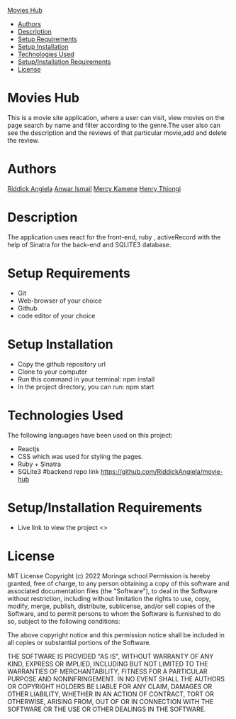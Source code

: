  [Movies Hub](#movies-hub)
- [Authors](#authors)
- [Description](#description)
- [Setup Requirements](#setup-requirements)
- [Setup Installation](#setup-installation)
- [Technologies Used](#technologies-used)
- [Setup/Installation Requirements](#setupinstallation-requirements)
- [License](#license)
# Movies Hub
This is a movie site application, where a user can visit, view movies on the page search by name and filter according to the genre.The user also can see the description and the reviews of that particular movie,add and delete the review. 
# Authors
  [Riddick Angiela](https://github.com/RiddickAngiela)
  [Anwar Ismail](https://github.com/anwar730)
  [Mercy Kamene](https://github.com/mercylynn)
  [Henry Thiongi](https://github.com/henrythiong'i)

 # Description
 The application uses react for the front-end, ruby , activeRecord with the help of Sinatra for the back-end and SQLITE3  database.


# Setup Requirements
- Git
- Web-browser of your choice
- Github
- code editor of your choice
  

# Setup Installation
- Copy the github repository url
- Clone to your computer
- Run this command in your terminal: npm install
- In the project directory, you can run: npm start
  

# Technologies Used
The following languages have been used on this project:
- Reactjs
- CSS which was used for styling the pages.
- Ruby + Sinatra
- SQLite3
#backend repo link
https://github.com/RiddickAngiela/movie-hub
# Setup/Installation Requirements
- Live link to view the project <>
# License
MIT License
Copyright (c) 2022 Moringa school
Permission is hereby granted, free of charge, to any person obtaining a copy of this software and associated documentation files (the "Software"), to deal in the Software without restriction, including without limitation the rights to use, copy, modify, merge, publish, distribute, sublicense, and/or sell copies of the Software, and to permit persons to whom the Software is furnished to do so, subject to the following conditions:

The above copyright notice and this permission notice shall be included in all copies or substantial portions of the Software.

THE SOFTWARE IS PROVIDED "AS IS", WITHOUT WARRANTY OF ANY KIND, EXPRESS OR IMPLIED, INCLUDING BUT NOT LIMITED TO THE WARRANTIES OF MERCHANTABILITY, FITNESS FOR A PARTICULAR PURPOSE AND NONINFRINGEMENT. IN NO EVENT SHALL THE AUTHORS OR COPYRIGHT HOLDERS BE LIABLE FOR ANY CLAIM, DAMAGES OR OTHER LIABILITY, WHETHER IN AN ACTION OF CONTRACT, TORT OR OTHERWISE, ARISING FROM, OUT OF OR IN CONNECTION WITH THE SOFTWARE OR THE USE OR OTHER DEALINGS IN THE SOFTWARE.
